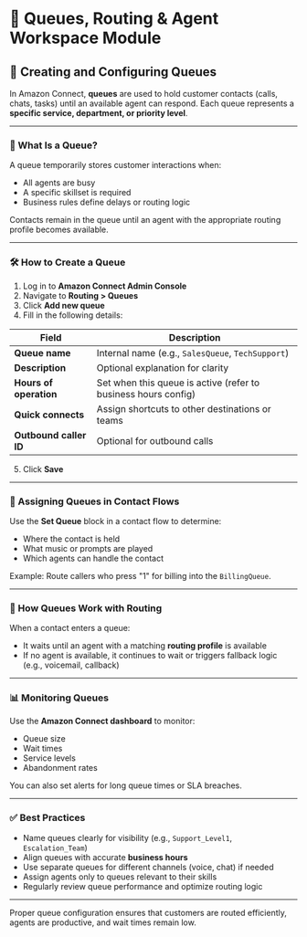 # 🎯 Queues, Routing & Agent Workspace Module

## 🧵 Creating and Configuring Queues

In Amazon Connect, **queues** are used to hold customer contacts (calls, chats, tasks) until an available agent can respond. Each queue represents a **specific service, department, or priority level**.

---

### 🧱 What Is a Queue?

A queue temporarily stores customer interactions when:

- All agents are busy  
- A specific skillset is required  
- Business rules define delays or routing logic  

Contacts remain in the queue until an agent with the appropriate routing profile becomes available.

---

### 🛠️ How to Create a Queue

1. Log in to **Amazon Connect Admin Console**
2. Navigate to **Routing > Queues**
3. Click **Add new queue**
4. Fill in the following details:

| Field                  | Description                                                      |
|------------------------|------------------------------------------------------------------|
| **Queue name**         | Internal name (e.g., `SalesQueue`, `TechSupport`)               |
| **Description**        | Optional explanation for clarity                                |
| **Hours of operation** | Set when this queue is active (refer to business hours config)  |
| **Quick connects**     | Assign shortcuts to other destinations or teams                 |
| **Outbound caller ID** | Optional for outbound calls                                      |

5. Click **Save**

---

### 🧭 Assigning Queues in Contact Flows

Use the **Set Queue** block in a contact flow to determine:

- Where the contact is held  
- What music or prompts are played  
- Which agents can handle the contact  

Example: Route callers who press "1" for billing into the `BillingQueue`.

---

### 🔁 How Queues Work with Routing

When a contact enters a queue:

- It waits until an agent with a matching **routing profile** is available  
- If no agent is available, it continues to wait or triggers fallback logic (e.g., voicemail, callback)

---

### 📊 Monitoring Queues

Use the **Amazon Connect dashboard** to monitor:

- Queue size  
- Wait times  
- Service levels  
- Abandonment rates  

You can also set alerts for long queue times or SLA breaches.

---

### ✅ Best Practices

- Name queues clearly for visibility (e.g., `Support_Level1`, `Escalation_Team`)  
- Align queues with accurate **business hours**  
- Use separate queues for different channels (voice, chat) if needed  
- Assign agents only to queues relevant to their skills  
- Regularly review queue performance and optimize routing logic  

---

Proper queue configuration ensures that customers are routed efficiently, agents are productive, and wait times remain low.
